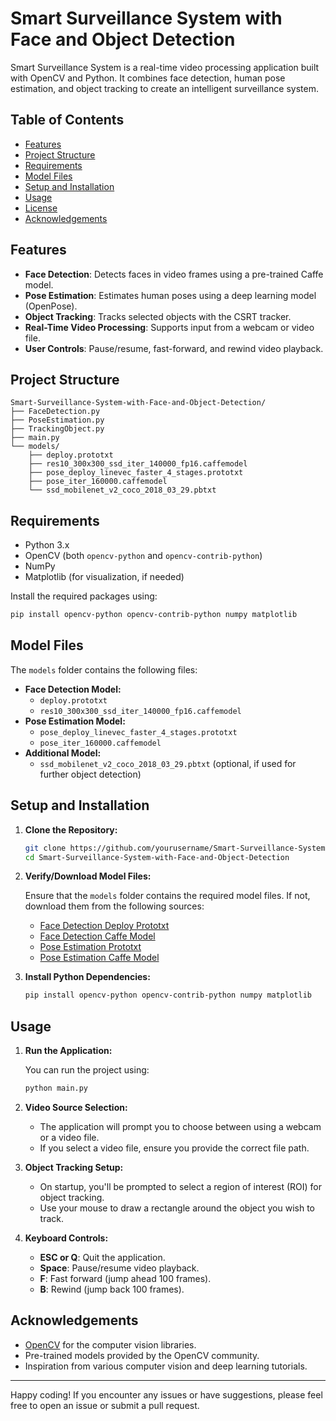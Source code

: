 # Smart Surveillance System with Face and Object Detection

Smart Surveillance System is a real-time video processing application built with OpenCV and Python. It combines face detection, human pose estimation, and object tracking to create an intelligent surveillance system.

## Table of Contents
- [Features](#features)
- [Project Structure](#project-structure)
- [Requirements](#requirements)
- [Model Files](#model-files)
- [Setup and Installation](#setup-and-installation)
- [Usage](#usage)
- [License](#license)
- [Acknowledgements](#acknowledgements)

## Features

- **Face Detection**: Detects faces in video frames using a pre-trained Caffe model.
- **Pose Estimation**: Estimates human poses using a deep learning model (OpenPose).
- **Object Tracking**: Tracks selected objects with the CSRT tracker.
- **Real-Time Video Processing**: Supports input from a webcam or video file.
- **User Controls**: Pause/resume, fast-forward, and rewind video playback.

## Project Structure

```
Smart-Surveillance-System-with-Face-and-Object-Detection/
├── FaceDetection.py
├── PoseEstimation.py
├── TrackingObject.py
├── main.py
└── models/
    ├── deploy.prototxt
    ├── res10_300x300_ssd_iter_140000_fp16.caffemodel
    ├── pose_deploy_linevec_faster_4_stages.prototxt
    ├── pose_iter_160000.caffemodel
    └── ssd_mobilenet_v2_coco_2018_03_29.pbtxt
```

## Requirements

- Python 3.x
- OpenCV (both `opencv-python` and `opencv-contrib-python`)
- NumPy
- Matplotlib (for visualization, if needed)

Install the required packages using:

```bash
pip install opencv-python opencv-contrib-python numpy matplotlib
```

## Model Files

The `models` folder contains the following files:
- **Face Detection Model:**
  - `deploy.prototxt`
  - `res10_300x300_ssd_iter_140000_fp16.caffemodel`
- **Pose Estimation Model:**
  - `pose_deploy_linevec_faster_4_stages.prototxt`
  - `pose_iter_160000.caffemodel`
- **Additional Model:**
  - `ssd_mobilenet_v2_coco_2018_03_29.pbtxt` (optional, if used for further object detection)

## Setup and Installation

1. **Clone the Repository:**

   ```bash
   git clone https://github.com/yourusername/Smart-Surveillance-System-with-Face-and-Object-Detection.git
   cd Smart-Surveillance-System-with-Face-and-Object-Detection
   ```

2. **Verify/Download Model Files:**

   Ensure that the `models` folder contains the required model files. If not, download them from the following sources:
   - [Face Detection Deploy Prototxt](https://github.com/opencv/opencv/blob/master/samples/dnn/face_detector/deploy.prototxt)
   - [Face Detection Caffe Model](https://github.com/opencv/opencv/blob/master/samples/dnn/face_detector/res10_300x300_ssd_iter_140000_fp16.caffemodel)
   - [Pose Estimation Prototxt](https://github.com/opencv/opencv_extra/blob/master/testdata/dnn/pose_deploy_linevec_faster_4_stages.prototxt)
   - [Pose Estimation Caffe Model](https://github.com/opencv/opencv_extra/blob/master/testdata/dnn/pose_iter_160000.caffemodel)

3. **Install Python Dependencies:**

   ```bash
   pip install opencv-python opencv-contrib-python numpy matplotlib
   ```

## Usage

1. **Run the Application:**

   You can run the project using:

   ```bash
   python main.py
   ```

2. **Video Source Selection:**

   - The application will prompt you to choose between using a webcam or a video file.
   - If you select a video file, ensure you provide the correct file path.

3. **Object Tracking Setup:**

   - On startup, you'll be prompted to select a region of interest (ROI) for object tracking.
   - Use your mouse to draw a rectangle around the object you wish to track.

4. **Keyboard Controls:**

   - **ESC or Q**: Quit the application.
   - **Space**: Pause/resume video playback.
   - **F**: Fast forward (jump ahead 100 frames).
   - **B**: Rewind (jump back 100 frames).

## Acknowledgements

- [OpenCV](https://opencv.org/) for the computer vision libraries.
- Pre-trained models provided by the OpenCV community.
- Inspiration from various computer vision and deep learning tutorials.

---

Happy coding! If you encounter any issues or have suggestions, please feel free to open an issue or submit a pull request.

